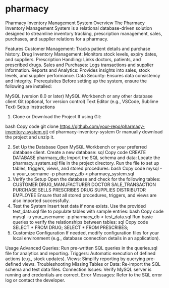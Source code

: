 # pharmacy
Pharmacy Inventory Management System
Overview
The Pharmacy Inventory Management System is a relational database-driven solution designed to streamline inventory tracking, prescription management, sales, purchases, and supplier relations for a pharmacy.

Features
Customer Management: Tracks patient details and purchase history.
Drug Inventory Management: Monitors stock levels, expiry dates, and suppliers.
Prescription Handling: Links doctors, patients, and prescribed drugs.
Sales and Purchases: Logs transactions and supplier information.
Reports and Analytics: Provides insights into sales, stock levels, and supplier performance.
Data Security: Ensures data consistency and integrity.
Prerequisites
Before setting up the system, ensure the following are installed:

MySQL (version 8.0 or later)
MySQL Workbench or any other database client
Git (optional, for version control)
Text Editor (e.g., VSCode, Sublime Text)
Setup Instructions
1. Clone or Download the Project
If using Git:

bash
Copy code
git clone https://github.com/your-repo/pharmacy-inventory-system.git
cd pharmacy-inventory-system
Or manually download the project and unzip it.

2. Set Up the Database
Open MySQL Workbench or your preferred database client.
Create a new database:
sql
Copy code
CREATE DATABASE pharmacy_db;
Import the SQL schema and data:
Locate the pharmacy_system.sql file in the project directory.
Run the file to set up tables, triggers, views, and stored procedures:
bash
Copy code
mysql -u your_username -p pharmacy_db < pharmacy_system.sql
3. Verify the Setup
Open the database and check for the following tables:
CUSTOMER
DRUG_MANUFACTURER
DOCTOR
SALE_TRANSACTION
PURCHASE
SELLS
PRESCRIBES
DRUG
SUPPLIES
DISTRIBUTOR
EMPLOYEE
Ensure that all stored procedures, triggers, and views are also imported successfully.
4. Test the System
Insert test data if none exists. Use the provided test_data.sql file to populate tables with sample entries:
bash
Copy code
mysql -u your_username -p pharmacy_db < test_data.sql
Run basic queries to verify the relationships between tables:
sql
Copy code
SELECT * FROM DRUG;
SELECT * FROM PRESCRIBES;
5. Customize Configuration
If needed, modify configuration files for your local environment (e.g., database connection details in an application).

Usage
Advanced Queries: Run pre-written SQL queries in the queries.sql file for analytics and reporting.
Triggers: Automatic execution of defined actions (e.g., stock updates).
Views: Simplify reporting by querying pre-defined views.
Troubleshooting
Missing Tables or Data: Re-import the SQL schema and test data files.
Connection Issues: Verify MySQL server is running and credentials are correct.
Error Messages: Refer to the SQL error log or contact the developer.
